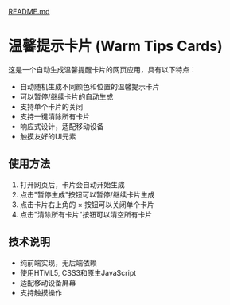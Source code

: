 [README.md](https://github.com/user-attachments/files/23224357/README.md)
# 温馨提示卡片 (Warm Tips Cards)

这是一个自动生成温馨提醒卡片的网页应用，具有以下特点：

- 自动随机生成不同颜色和位置的温馨提示卡片
- 可以暂停/继续卡片的自动生成
- 支持单个卡片的关闭
- 支持一键清除所有卡片
- 响应式设计，适配移动设备
- 触摸友好的UI元素

## 使用方法

1. 打开网页后，卡片会自动开始生成
2. 点击"暂停生成"按钮可以暂停/继续卡片生成
3. 点击卡片右上角的 × 按钮可以关闭单个卡片
4. 点击"清除所有卡片"按钮可以清空所有卡片

## 技术说明

- 纯前端实现，无后端依赖
- 使用HTML5, CSS3和原生JavaScript
- 适配移动设备屏幕
- 支持触摸操作
